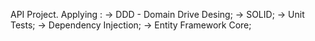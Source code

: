 API Project.
Applying : 
 -> DDD - Domain Drive Desing;
 -> SOLID;
 -> Unit Tests;
 -> Dependency Injection;
 -> Entity Framework Core;
